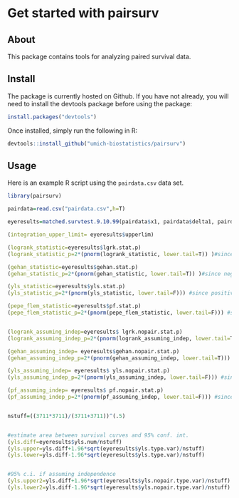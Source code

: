 Get started with pairsurv
================

## About

This package contains tools for analyzing paired survival data.

## Install

The package is currently hosted on Github. If you have not already, you
will need to install the devtools package before using the package:

``` r
install.packages("devtools")
```

Once installed, simply run the following in R:

``` r
devtools::install_github("umich-biostatistics/pairsurv")
```

## Usage

Here is an example R script using the `pairdata.csv` data set.

``` r
library(pairsurv)

pairdata=read.csv("pairdata.csv",h=T)

eyeresults=matched.survtest.9.10.99(pairdata$x1, pairdata$delta1, pairdata$x2, pairdata$delta2, 3711)

(integration_upper_limit= eyeresults$upperlim)

(logrank_statistic=eyeresults$lgrk.stat.p)
(logrank_statistic_p=2*(pnorm(logrank_statistic, lower.tail=T)) )#since negative statistic

(gehan_statistic=eyeresults$gehan.stat.p)
(gehan_statistic_p=2*(pnorm(gehan_statistic, lower.tail=T)) )#since negative statistic

(yls_statistic=eyeresults$yls.stat.p)
(yls_statistic_p=2*(pnorm(yls_statistic, lower.tail=F))) #since positive statistic

(pepe_flem_statistic=eyeresults$pf.stat.p)
(pepe_flem_statistic_p=2*(pnorm(pepe_flem_statistic, lower.tail=F))) #since positive statistic


(logrank_assuming_indep=eyeresults$ lgrk.nopair.stat.p)
(logrank_assuming_indep_p=2*(pnorm(logrank_assuming_indep, lower.tail=T)) )#since negative statistic

(gehan_assuming_indep= eyeresults$gehan.nopair.stat.p)
(gehan_assuming_indep_p=2*(pnorm(gehan_assuming_indep, lower.tail=T))) #since negative statistic

(yls_assuming_indep= eyeresults$ yls.nopair.stat.p)
(yls_assuming_indep_p=2*(pnorm(yls_assuming_indep, lower.tail=F))) #since positive statistic

(pf_assuming_indep= eyeresults$ pf.nopair.stat.p)
(pf_assuming_indep_p=2*(pnorm(pf_assuming_indep, lower.tail=F))) #since positive statistic


nstuff=((3711*3711)/(3711+3711))^(.5)


#estimate area between survival curves and 95% conf. int.
(yls.diff=eyeresults$yls.num/nstuff)
(yls.upper=yls.diff+1.96*sqrt(eyeresults$yls.type.var)/nstuff)
(yls.lower=yls.diff-1.96*sqrt(eyeresults$yls.type.var)/nstuff)


#95% c.i. if assuming independence
(yls.upper2=yls.diff+1.96*sqrt(eyeresults$yls.nopair.type.var)/nstuff)
(yls.lower2=yls.diff-1.96*sqrt(eyeresults$yls.nopair.type.var)/nstuff)
```
